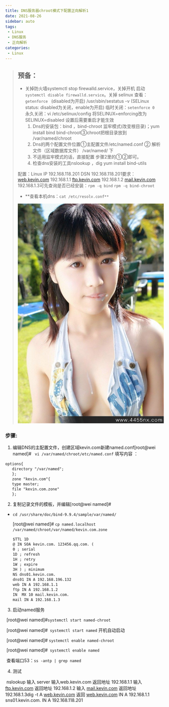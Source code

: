 ```yaml
---
title: DNS服务器chroot模式下配置正向解析1
date: 2021-08-26
sidebar: auto
tags:
 - Linux
 - DNS服务
 - 正向解析
categories:
 - Linux
---
```

> ## 预备：
>
> * 关掉防火墙systemctl stop firewalld.service，关掉开机 启动`systemctl disable firewalld.service`。关掉 selinux 查看：`getenforce ` (disabled为开启)  /usr/sbin/sestatus -v (SELinux status: disabled为关闭，enable为开启)           临时关闭：`setenforce 0    `       永久关闭：vi /etc/selinux/config   将SELINUX=enforcing改为SELINUX=disabled 设置后需要重启才能生效
>   1.  Dns的安装包：bind ，bind-chroot 监牢模式(改变根目录)；yum install bind bind-chroot③chroot把根目录放到 /var/named/chroot
>   2. Dns的两个配置文件位置①主配置文件/etc/named.conf   ② 解析文件（区域数据库文件） /var/named/ 下
>   3. 不适用监牢模式的话，直接配置 步骤2里的①②即可。
>   4. 检查dns安装的工具nslookup ，dig  yum install bind-utils
>
> 配置：Linux  IP 192.168.118.201           DSN  192.168.118.201要求：     [web.kevin.com](http://web.wei.com/)    192.168.1.1     [ftp.kevin.com](http://ftp.wei.com/)    192.168.1.2        [mail.kevin.com](http://mail.wei.com/)   192.168.1.3可先查询是否已经安装：`rpm -q bind` `rpm -q bind-chroot`
>
> * **查看本机dns：`cat /etc/resolv.conf**`
>
> ![mm.jpg](./mm.jpg)


### **步骤:**

1. 编辑DNS的主配置文件，创建区域kevin.com新建named.conf[root@wei named]# ` vi /var/named/chroot/etc/named.conf` 填写内容 ：

```
options{
   directory "/var/named";
   };
   zone "kevin.com"{
   type master;
   file "kevin.com.zone"
   };
```

2. 复制记录文件的模板，并编辑[root@wei named]# 

* `cd /usr/share/doc/bind-9.9.4/sample/var/named/`

  [root@wei named]# `cp named.localhost /var/named/chroot/var/named/kevin.com.zone`

  ```配置文件
  $TTL 1D
  @ IN SOA kevin.com. 123456.qq.com. (
  0 ; serial
  1D ; refresh
  1H ; retry
  1W ; expire
  3H ) ; minimum
  NS dns01.kevin.com.
  dns01 IN A 192.168.196.132
  web IN A 192.168.1.1
  ftp IN A 192.168.1.2
  IN  MX 10 mail.kevin.com.
  mail IN A 192.168.1.3
  ```

3. 启动named服务

​        [root@wei named]#`systemctl start named-chroot`

​        [root@wei named]#` systemctl start named`
​         开机自动启动

​         [root@wei named]# `systemctl enable named-chroot`

​         [root@wei named]#` systemctl enable named`

​         查看端口53：`ss -antp | grep named`

4. 测试

​         nslookup  输入  server    输入web.kevin.com  返回地址 192.168.1.1 输入         [ftp.kevin.com](http://ftp.kevin.com/)  返回地址 192.168.1.2 输入 [mail.kevin.com](http://mail.kevin.com/)   返回地址 192.168.1.3dig -t A [web.kevin.com](http://web.kevin.com/)   返回  [web.kevin.com](http://web.kevin.com/) IN A 192.168.1.1     sns01.kevin.com.  IN A 192.168.118.201

